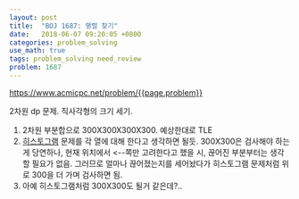 ```yaml
---
layout: post
title:  "BOJ 1687: 행렬 찾기"
date:   2018-06-07 09:20:05 +0800
categories: problem_solving
use_math: true
tags: problem_solving need_review
problem: 1687
---
```



<a target="_blank" href="https://www.acmicpc.net/problem/{{page.problem}}">https://www.acmicpc.net/problem/{{page.problem}}</a><br/>
  

2차원 dp 문제. 직사각형의 크기 세기.
1. 2차원 부분합으로 300X300X300X300. 예상한대로 TLE
2. <a href="{{site.url}}/problem_solving/2018/05/21/hist-maximum.html" target="_blank">히스토그램</a> 문제를 각 열에 대해 한다고 생각하면 될듯. 300X300은 검사해야 하는 게 당연하나, 현재 위치에서 <--쪽만 고려한다고 했을 시, 끊어진 부분부터는 생각할 필요가 없음. 그러므로 얼마나 끊어졌는지를 세어놨다가 히스토그램 문제처럼 위로 300을 더 가며 검사하면 됨.
3. 아예 히스토그램처럼 300X300도 될거 같은데?..